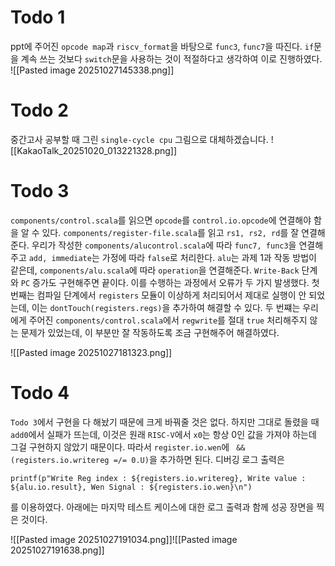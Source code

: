 # Todo 1

ppt에 주어진 `opcode map`과 `riscv_format`을 바탕으로 `func3`, `func7`을 따진다. `if`문을 계속 쓰는 것보다 `switch`문을 사용하는 것이 적절하다고 생각하여 이로 진행하였다.
![[Pasted image 20251027145338.png]]

# Todo 2

중간고사 공부할 때 그린 `single-cycle cpu` 그림으로 대체하겠습니다.
![[KakaoTalk_20251020_013221328.png]]
# Todo 3

`components/control.scala`를 읽으면 `opcode`를 `control.io.opcode`에 연결해야 함을 알 수 있다. `components/register-file.scala`를 읽고 `rs1, rs2, rd`를 잘 연결해준다. 우리가 작성한 `components/alucontrol.scala`에 따라 `func7, func3`을 연결해주고 `add, immediate`는 가정에 따라 `false`로 처리한다. `alu`는 과제 1과 작동 방법이 같은데, `components/alu.scala`에 따라 `operation`을 연결해준다. `Write-Back` 단계와 `PC` 증가도 구현해주면 끝이다.
이를 수행하는 과정에서 오류가 두 가지 발생했다. 첫 번째는 컴파일 단계에서 `registers` 모듈이 이상하게 처리되어서 제대로 실행이 안 되었는데, 이는 `dontTouch(registers.regs)`을 추가하여 해결할 수 있다. 두 번쨰는 우리에게 주어진 `components/control.scala`에서 `regwrite`를 절대 `true` 처리해주지 않는 문제가 있었는데, 이 부분만 잘 작동하도록 조금 구현해주어 해결하였다.

![[Pasted image 20251027181323.png]]

# Todo 4

`Todo 3`에서 구현을 다 해놨기 때문에 크게 바꿔줄 것은 없다. 하지만 그대로 돌렸을 때 `add0`에서 실패가 뜨는데, 이것은 원래 `RISC-V`에서 `x0`는 항상 0인 값을 가져야 하는데 그걸 구현하지 않았기 때문이다. 따라서 `register.io.wen`에 ` && (registers.io.writereg =/= 0.U)`을 추가하면 된다.
디버깅 로그 출력은 
```
printf(p"Write Reg index : ${registers.io.writereg}, Write value : ${alu.io.result}, Wen Signal : ${registers.io.wen}\n")
```
를 이용하였다. 아래에는 마지막 테스트 케이스에 대한 로그 출력과 함께 성공 장면을 찍은 것이다.

![[Pasted image 20251027191034.png]]![[Pasted image 20251027191638.png]]